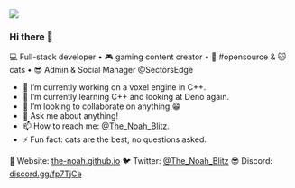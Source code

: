 <img align="center" src="https://github-readme-stats.vercel.app/api?username=The-Noah&count_private=true&show_icons=true&theme=vue">

### Hi there 👋

💻 Full-stack developer • 🎮 gaming content creator • 💖 #opensource & 🐱 cats • 😎 Admin & Social Manager @SectorsEdge

- 🔭 I’m currently working on a voxel engine in C++.
- 🌱 I’m currently learning C++ and looking at Deno again.
- 👯 I’m looking to collaborate on anything 😁
- 💬 Ask me about anything!
- 📫 How to reach me: [@The_Noah_Blitz](https://twitter.com/The_Noah_Blitz).
- ⚡ Fun fact: cats are the best, no questions asked.

🔗 Website: [the-noah.github.io](https://the-noah.github.io/)
🐦 Twitter: [@The_Noah_Blitz](https://twitter.com/The_Noah_Blitz)
😎 Discord: [discord.gg/fp7TjCe](https://discord.gg/fp7TjCe)

<!--
**The-Noah/The-Noah** is a ✨ _special_ ✨ repository because its `README.md` (this file) appears on your GitHub profile.

Here are some ideas to get you started:

- 🔭 I’m currently working on ...
- 🌱 I’m currently learning ...
- 👯 I’m looking to collaborate on ...
- 🤔 I’m looking for help with ...
- 💬 Ask me about ...
- 📫 How to reach me: ...
- 😄 Pronouns: ...
- ⚡ Fun fact: ...
-->
